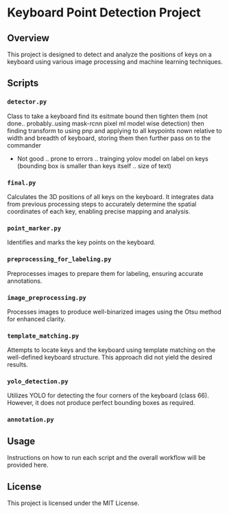 # Keyboard Point Detection Project

## Overview

This project is designed to detect and analyze the positions of keys on a keyboard using various image processing and machine learning techniques.

## Scripts

### `detector.py`
Class to take a keyboard find its esitmate bound then tighten them (not done.. probably..using mask-rcnn pixel ml model wise detection) then finding transform to using pnp and applying to all keypoints nown relative to width and breadth of keyboard, storing them then further pass on to the commander
- Not good .. prone to errors .. trainging yolov model on label on keys (bounding box is smaller than keys itself .. size of text)


### `final.py`

Calculates the 3D positions of all keys on the keyboard. It integrates data from previous processing steps to accurately determine the spatial coordinates of each key, enabling precise mapping and analysis.

### `point_marker.py`
Identifies and marks the key points on the keyboard.

### `preprocessing_for_labeling.py`
Preprocesses images to prepare them for labeling, ensuring accurate annotations.

### `image_preprocessing.py`
Processes images to produce well-binarized images using the Otsu method for enhanced clarity.

### `template_matching.py`
Attempts to locate keys and the keyboard using template matching on the well-defined keyboard structure. This approach did not yield the desired results.

### `yolo_detection.py`
Utilizes YOLO for detecting the four corners of the keyboard (class 66). However, it does not produce perfect bounding boxes as required.



### `annotation.py`

## Usage

Instructions on how to run each script and the overall workflow will be provided here.

## License

This project is licensed under the MIT License.
